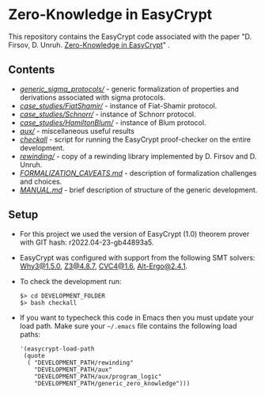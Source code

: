 # Zero-Knowledge in EasyCrypt

This repository contains the EasyCrypt code associated with the paper "D. Firsov, D. Unruh. [Zero-Knowledge in EasyCrypt](https://eprint.iacr.org/2022/926)" .

## Contents
- *[generic_sigma_protocols/](generic_sigma_protocols)*  - generic formalization of properties and derivations associated with sigma protocols.
- *[case_studies/FiatShamir/](case_studies/FiatShamir/)* - instance of Fiat-Shamir protocol.
- *[case_studies/Schnorr/](case_studies/Schnorr/)* - instance of Schnorr protocol.
- *[case_studies/HamiltonBlum/](case_studies/HamiltonBlum/)* - instance of Blum protocol. 
- *[aux/](aux/)* - miscellaneous useful results
- *[checkall](checkall)* - script for running the EasyCrypt proof-checker on the entire development.
- *[rewinding/](rewinding/)* - copy of a rewinding library implemented by D. Firsov and D. Unruh.
- *[FORMALIZATION_CAVEATS.md](FORMALIZATION_CAVEATS.md)* - description of formalization challenges and choices.
- *[MANUAL.md](MANUAL.md)* - brief description of structure of the generic development.

## Setup
* For this project we used the version of EasyCrypt (1.0) theorem prover with GIT hash: r2022.04-23-gb44893a5.
* EasyCrypt was configured with support from the following SMT solvers: Why3@1.5.0, Z3@4.8.7, CVC4@1.6, Alt-Ergo@2.4.1.
* To check the development run:

      $> cd DEVELOPMENT_FOLDER
      $> bash checkall

* If you want to typecheck this code in Emacs then you must update your load path. Make sure your `~/.emacs` file contains the following load paths:

      '(easycrypt-load-path
       (quote
        ( "DEVELOPMENT_PATH/rewinding" 
          "DEVELOPMENT_PATH/aux"
          "DEVELOPMENT_PATH/aux/program_logic"
          "DEVELOPMENT_PATH/generic_zero_knowledge")))

  





